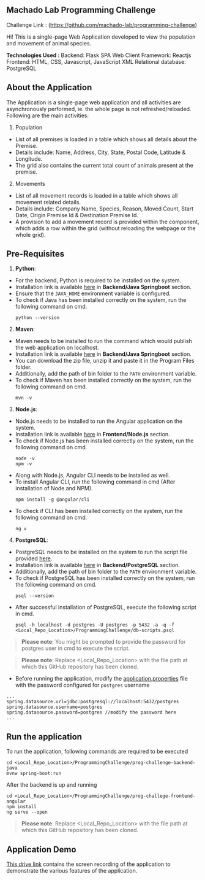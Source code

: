 ## Machado Lab Programming Challenge
Challenge Link : (https://github.com/machado-lab/programming-challenge)

Hi! This is a single-page Web Application developed to view the population and movement of animal species.

**Technologies Used :** 
Backend: Flask
SPA Web Client Framework: Reactjs
Frontend: HTML, CSS, Javascript, JavaScript XML
Relational database: PostgreSQL

## About the Application
The Application is a single-page web application and all activities are asynchronously performed, ie. the whole page is not refreshed/reloaded. Following are the main activities:
1. Population
- List of all premises is loaded in a table which shows all details about the Premise.
- Details include: Name, Address, City, State, Postal Code, Latitude & Longitude.
- The grid also contains the current total count of animals present at the premise.
2. Movements
- List of all movement records is loaded in a table which shows all movement related details.
- Details include: Company Name, Species, Reason, Moved Count, Start Date, Origin Premise Id & Destination Premise Id.
- A provision to add a movement record is provided within the component, which adds a row within the grid (without reloading the webpage or the whole grid).

## Pre-Requisites
1. **Python**:
- For the backend, Python is required to be installed on the system.
- Installation link is available [here](#resources-used) in **Backend/Java Springboot** section. <br />
- Ensure that the ```JAVA_HOME``` environment variable is configured. <br />
- To check if Java has been installed correctly on the system, run the following command on cmd. <br />
    ```console
    python --version
    ```
2. **Maven**:
- Maven needs to be installed to run the command which would publish the web application on localhost. <br />
- Installation link is available [here](#resources-used) in **Backend/Java Springboot** section. <br />
- You can download the zip file, unzip it and paste it in the Program Files folder. <br />
- Additionally, add the path of bin folder to the ```PATH``` environment variable. <br />
- To check if Maven has been installed correctly on the system, run the following command on cmd. <br />
    ```console
    mvn -v
    ```    
3. **Node.js**:
- Node.js needs to be installed to run the Angular application on the system. <br />
- Installation link is available [here](#resources-used) in **Frontend/Node.js** section. <br />
- To check if Node.js has been installed correctly on the system, run the following command on cmd. <br />
    ```console
    node -v
    npm -v
    ```
- Along with Node.js, Angular CLI needs to be installed as well. <br />
- To install Angular CLI, run the following command in cmd (After installation of Node and NPM). <br />
    ```console
    npm install -g @angular/cli
    ```
- To check if CLI has been installed correctly on the system, run the following command on cmd. <br />
    ```console
    ng v
    ```
4. **PostgreSQL**:
- PostgreSQL needs to be installed on the system to run the script file provided [here](https://github.com/rishikesh-yelne/ProgrammingChallenge/blob/master/db-scripts.psql). <br />
- Installation link is available [here](#resources-used) in **Backend/PostgreSQL** section. <br />
- Additionally, add the path of bin folder to the ```PATH``` environment variable. <br />
- To check if PostgreSQL has been installed correctly on the system, run the following command on cmd. <br />
    ```console
    psql --version
    ```
- After successful installation of PostgreSQL, execute the following script in cmd. <br />
    ```console
    psql -h localhost -d postgres -U postgres -p 5432 -a -q -f <Local_Repo_Location>/ProgrammingChallenge/db-scripts.psql
    ```
> **Please note**: You might be prompted to provide the password for postgres user in cmd to execute the script.

> **Please note**: Replace <Local_Repo_Location> with the file path at which this GitHub repository has been cloned.
- Before running the application, modify the [application.properties](https://github.com/rishikesh-yelne/ProgrammingChallenge/blob/master/prog-challenge-backend-java/src/main/resources/application.properties) file with the password configured for ```postgres``` username
```.properties
...
spring.datasource.url=jdbc:postgresql://localhost:5432/postgres
spring.datasource.username=postgres
spring.datasource.password=postgres //modify the password here
...
```   

## Run the application
To run the application, following commands are required to be executed
```console
cd <Local_Repo_Location>/ProgrammingChallenge/prog-challenge-backend-java
mvnw spring-boot:run
```
After the backend is up and running
```console
cd <Local_Repo_Location>/ProgrammingChallenge/prog-challege-frontend-angular
npm install
ng serve --open
```
> **Please note**: Replace <Local_Repo_Location> with the file path at which this GitHub repository has been cloned.



## Application Demo
[This drive link](https://drive.google.com/drive/folders/1x5R5eo9i3RUS2Q1oJZIcWsvJhy67WxFa?usp=sharing) contains the screen recording of the application to demonstrate the various features of the application.